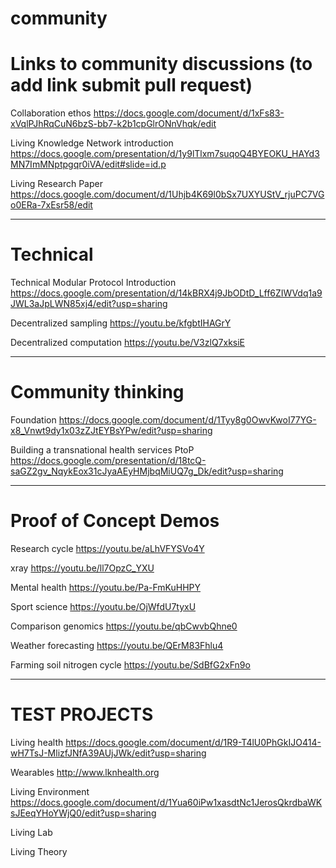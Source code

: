 # community

Links to community discussions  (to add link submit pull request)
==============================

Collaboration ethos https://docs.google.com/document/d/1xFs83-xVqlPJhRqCuN6bzS-bb7-k2b1cpGlrONnVhqk/edit

Living Knowledge Network introduction https://docs.google.com/presentation/d/1y9lTlxm7suqoQ4BYEOKU_HAYd3MN7ImMNptpgqr0iVA/edit#slide=id.p

Living Research Paper  https://docs.google.com/document/d/1Uhjb4K69l0bSx7UXYUStV_rjuPC7VGo0ERa-7xEsr58/edit


------------------------------------------

Technical
=========

Technical Modular Protocol Introduction https://docs.google.com/presentation/d/14kBRX4j9JbODtD_Lff6ZIWVdq1a9JWL3aJpLWN85xj4/edit?usp=sharing

Decentralized sampling https://youtu.be/kfgbtIHAGrY

Decentralized computation https://youtu.be/V3zlQ7xksiE

-------------------------------------------

Community thinking
==================

Foundation https://docs.google.com/document/d/1Tyy8g0OwvKwoI77YG-x8_Vnwt9dy1x03zZJtEYBsYPw/edit?usp=sharing

Building a transnational health services PtoP  https://docs.google.com/presentation/d/18tcQ-saGZ2gv_NqykEox31cJyaAEyHMjbqMiUQ7g_Dk/edit?usp=sharing


------------------------------------------

Proof of Concept Demos
======================


Research cycle https://youtu.be/aLhVFYSVo4Y

xray  https://youtu.be/ll7OpzC_YXU

Mental health  https://youtu.be/Pa-FmKuHHPY

Sport science  https://youtu.be/OjWfdU7tyxU

Comparison genomics https://youtu.be/qbCwvbQhne0

Weather forecasting https://youtu.be/QErM83Fhlu4

Farming soil nitrogen cycle https://youtu.be/SdBfG2xFn9o

-----------------------------------------


TEST PROJECTS
=============


Living health https://docs.google.com/document/d/1R9-T4lU0PhGkIJO414-wH7TsJ-MlizfJNfA39AUjJWk/edit?usp=sharing

Wearables  http://www.lknhealth.org  


Living Environment https://docs.google.com/document/d/1Yua60iPw1xasdtNc1JerosQkrdbaWKsJEeqYHoYWjQ0/edit?usp=sharing



Living Lab



Living Theory
